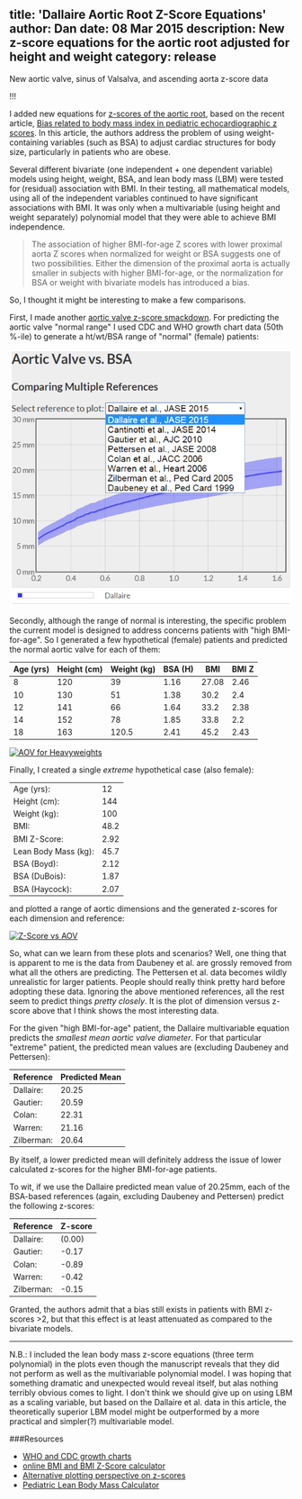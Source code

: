 title: 'Dallaire Aortic Root Z-Score Equations'
author: Dan
date: 08 Mar 2015
description: New z-score equations for the aortic root adjusted for height and weight
category: release
---

New aortic valve, sinus of Valsalva, and ascending aorta z-score data

!!!

I added new equations for [z-scores of the aortic root](/refs/dallaire-pedcard-2015), based on the recent article,
[Bias related to body mass index in pediatric echocardiographic z scores](http://www.ncbi.nlm.nih.gov/pubmed/25388631).
In this article, the authors address the problem of using weight-containing variables (such as BSA) to adjust cardiac structures for body size, particularly in patients who are obese. 

Several different bivariate (one independent + one dependent variable) models using height, weight, BSA, and lean body mass (LBM) were tested for (residual) association with BMI. In their testing, all mathematical models, using all of the independent variables continued to have significant associations with BMI. It was only when a multivariable (using height and weight separately) polynomial model that they were able to achieve BMI independence.

>The association of higher BMI-for-age Z scores with lower proximal aorta Z scores when normalized for weight or BSA suggests one of two possibilities. Either the dimension of the proximal aorta is actually smaller in subjects with higher BMI-for-age, or the normalization for BSA or weight with bivariate models has introduced a bias.

So, I thought it might be interesting to make a few comparisons.

First, I made another [aortic valve z-score smackdown](/tools/aortic-valve-smackdown). For predicting the aortic valve "normal range" I used CDC and WHO growth chart data (50th %-ile) to generate a ht/wt/BSA range of "normal" (female) patients:

[![aortic valve vs. BSA](/static/img/aov-vs-bsa-demo.png "click to visit the smackdown")](/tools/aortic-valve-smackdown)


Secondly, although the range of normal is interesting, the specific problem the current model is designed to address concerns patients with "high BMI-for-age". So I generated a few hypothetical (female) patients and predicted the normal aortic valve for each of them:

<table>
<thead>
<tr>
<th>Age (yrs)</th>
<th>Height (cm)</th>
<th>Weight (kg)</th>
<th>BSA (H)</th>
<th>BMI</th>
<th>BMI Z</th>
</tr>
</thead>
<tbody>
<tr>
<td>8</td>
<td>120</td>
<td>39</td>
<td>1.16</td>
<td>27.08</td>
<td>2.46</td>
</tr>
<tr>
<td>10</td>
<td>130</td>
<td>51</td>
<td>1.38</td>
<td>30.2</td>
<td>2.4</td>
</tr>
<tr>
<td>12</td>
<td>141</td>
<td>66</td>
<td>1.64</td>
<td>33.2</td>
<td>2.38</td>
</tr>
<tr>
<td>14</td>
<td>152</td>
<td>78</td>
<td>1.85</td>
<td>33.8</td>
<td>2.2</td>
</tr>
<tr>
<td>18</td>
<td>163</td>
<td>120.5</td>
<td>2.41</td>
<td>45.2</td>
<td>2.43</td>
</tr>
</tbody>
</table>

[![AOV for Heavyweights](https://docs.google.com/spreadsheets/d/1_-Xa33ZTHg4JpEF6yKk7h6KR0YNsDtZRHSRtSP7iGog/pubchart?oid=1289956682&format=image)](https://docs.google.com/spreadsheets/d/1_-Xa33ZTHg4JpEF6yKk7h6KR0YNsDtZRHSRtSP7iGog/pubchart?oid=1289956682&format=interactive)

Finally, I created a single *extreme* hypothetical case (also female):

<div class="clear"></div>
<table>
<tbody>

<tr>
<td>Age (yrs):</td>
<td>12</td>
</tr>
<tr>
<td>Height (cm):</td>
<td>144</td>
</tr>
<tr>
<td>Weight (kg):</td>
<td>100</td>
</tr>
<tr>
<td>BMI:</td>
<td>48.2</td>
</tr>
<tr>
<td>BMI Z-Score:</td>
<td>2.92</td>
</tr>
<tr>
<td>Lean Body Mass (kg):</td>
<td>45.7</td>
</tr>
<tr>
<td>BSA (Boyd):</td>
<td>2.12</td>
</tr>
<tr>
<td>BSA (DuBois):</td>
<td>1.87</td>
</tr>
<tr>
<td>BSA (Haycock):</td>
<td>2.07</td>
</tr>
</tbody>
</table>
<div class="clear"></div>

and plotted a range of aortic dimensions and the generated z-scores for each dimension and reference:

[![Z-Score vs AOV](https://docs.google.com/spreadsheets/d/1_-Xa33ZTHg4JpEF6yKk7h6KR0YNsDtZRHSRtSP7iGog/pubchart?oid=773887378&format=image)](https://docs.google.com/spreadsheets/d/1_-Xa33ZTHg4JpEF6yKk7h6KR0YNsDtZRHSRtSP7iGog/pubchart?oid=773887378&format=interactive)

So, what can we learn from these plots and scenarios?
Well, one thing that is apparent to me is the data from Daubeney et al. are grossly removed from what all the others are predicting. The Pettersen et al. data becomes wildly unrealistic for larger patients. People should really think pretty hard before adopting these data.
Ignoring the above mentioned references, all the rest seem to predict things _pretty closely_. It is the plot of dimension versus z-score above that I think shows the most interesting data.

For the given "high BMI-for-age" patient, the Dallaire multivariable equation predicts the _smallest mean aortic valve diameter_. For that particular "extreme" patient, the predicted mean values are (excluding Daubeney and Pettersen):

<div class="clear"></div>
<table>
<thead>
<tr>
<th>Reference</th>
<th>Predicted Mean</th>
</tr>
</thead>
<tbody>
<tr>
<td>Dallaire:</td>
<td>20.25</td>
</tr>
<tr>
<td>Gautier:</td>
<td>20.59</td>
</tr>
<tr>
<td>Colan:</td>
<td>22.31</td>
</tr>
<tr>
<td>Warren:</td>
<td>21.16</td>
</tr>
<tr>
<td>Zilberman:</td>
<td>20.64</td>
</tr>
</tbody>
</table>
<div class="clear"></div>

By itself, a lower predicted mean will definitely address the issue of lower calculated z-scores for the higher BMI-for-age patients.

To wit, if we use the Dallaire predicted mean value of 20.25mm, each of the BSA-based references (again, excluding Daubeney and Pettersen) predict the following z-scores:

<div class="clear"></div>
<table>
<thead>
<tr>
<th>Reference</th>
<th>Z-score</th>
</tr>
</thead>
<tbody>
<tr>
<td>Dallaire:</td>
<td>(0.00)</td>
</tr>
<tr>
<td>Gautier:</td>
<td>-0.17</td>
</tr>
<tr>
<td>Colan:</td>
<td>-0.89</td>
</tr>
<tr>
<td>Warren:</td>
<td>-0.42</td>
</tr>
<tr>
<td>Zilberman:</td>
<td>-0.15</td>
</tr>
</tbody>
</table>
<div class="clear"></div>

Granted, the authors admit that a bias still exists in patients with BMI z-scores &gt;2, but that this effect is at least attenuated as compared to the bivariate models.

* * * 

N.B.: I included the lean body mass z-score equations (three term polynomial) in the plots even though the manuscript reveals that they did not perform as well as the multivariable polynomial model. I was hoping that something dramatic and unexpected would reveal itself, but alas nothing terribly obvious comes to light. I don't think we should give up on using LBM as a scaling variable, but based on the Dallaire et al. data in this article, the theoretically superior LBM  model might be outperformed by a more practical and simpler(?) multivariable model.


###Resources

- [WHO and CDC growth charts](http://www.cdc.gov/growthcharts/)
- [online BMI and BMI Z-Score calculator](http://www.quesgen.com/BMIPedsCalc.php)
- [Alternative plotting perspective on z-scores](http://www.ncbi.nlm.nih.gov/pubmed/23973183)
- [Pediatric Lean Body Mass Calculator](http://dev.parameterz.com/lbm/)